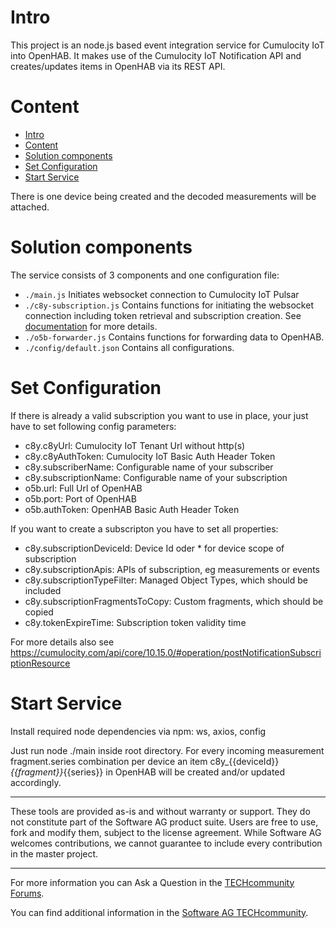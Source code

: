 # Intro

This project is an node.js based event integration service for Cumulocity IoT into OpenHAB. It makes use of the Cumulocity IoT Notification API and creates/updates items in OpenHAB via its REST API.

# Content
- [Intro](#intro)
- [Content](#content)
- [Solution components](#solution-components)
- [Set Configuration](#set-configuration)
- [Start Service](#start-service)

There is one device being created and the decoded measurements will be attached.

# Solution components

The service consists of 3 components and one configuration file:
* `./main.js` Initiates websocket connection to Cumulocity IoT Pulsar
* `./c8y-subscription.js` Contains functions for initiating the websocket connection including token retrieval and subscription creation. See [documentation](https://cumulocity.com/guides/reference/notifications/) for more details.
* `./o5b-forwarder.js` Contains functions for forwarding data to OpenHAB.
* `./config/default.json` Contains all configurations.

# Set Configuration

If there is already a valid subscription you want to use in place, your just have to set following config parameters:
*  c8y.c8yUrl: Cumulocity IoT Tenant Url without http(s)               
*  c8y.c8yAuthToken: Cumulocity IoT Basic Auth Header Token
*  c8y.subscriberName: Configurable name of your subscriber
*  c8y.subscriptionName: Configurable name of your subscription
*  o5b.url: Full Url of OpenHAB
*  o5b.port: Port of OpenHAB
*  o5b.authToken: OpenHAB Basic Auth Header Token

If you want to create a subscripton you have to set all properties:

*  c8y.subscriptionDeviceId: Device Id oder * for device scope of subscription
*  c8y.subscriptionApis: APIs of subscription, eg measurements or events 
*  c8y.subscriptionTypeFilter: Managed Object Types, which should be included
*  c8y.subscriptionFragmentsToCopy: Custom fragments, which should be copied
*  c8y.tokenExpireTime: Subscription token validity time

For more details also see https://cumulocity.com/api/core/10.15.0/#operation/postNotificationSubscriptionResource

# Start Service

Install required node dependencies via npm: ws, axios, config

Just run node ./main inside root directory. For every incoming measurement fragment.series combination per device an item c8y_{{deviceId}}_{{fragment}}_{{series}} in OpenHAB will be created and/or updated accordingly.

------------------------------

These tools are provided as-is and without warranty or support. They do not constitute part of the Software AG product suite. Users are free to use, fork and modify them, subject to the license agreement. While Software AG welcomes contributions, we cannot guarantee to include every contribution in the master project.
_____________________
For more information you can Ask a Question in the [TECHcommunity Forums](https://tech.forums.softwareag.com/tags/c/forum/1/cumulocity-iot).

You can find additional information in the [Software AG TECHcommunity](https://tech.forums.softwareag.com/tag/cumulocity-iot).